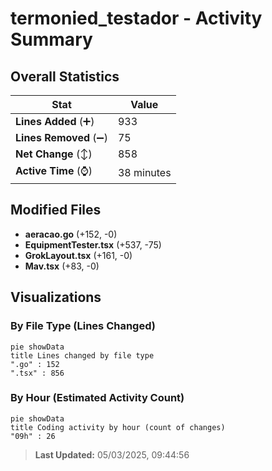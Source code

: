 # termonied_testador - Activity Summary 

## Overall Statistics

| Stat                   | Value                                                             |
| ---------------------- | ----------------------------------------------------------------- |
| **Lines Added** (➕)   | 933                                          |
| **Lines Removed** (➖) | 75                                        |
| **Net Change** (↕)    | 858                |
| **Active Time** (⌚)   | 38 minutes |


## Modified Files
- **aeracao.go** (+152, -0)
- **EquipmentTester.tsx** (+537, -75)
- **GrokLayout.tsx** (+161, -0)
- **Mav.tsx** (+83, -0)

## Visualizations

### By File Type (Lines Changed)

```mermaid
pie showData
title Lines changed by file type
".go" : 152
".tsx" : 856
```

### By Hour (Estimated Activity Count)

```mermaid
pie showData
title Coding activity by hour (count of changes)
"09h" : 26
```


> **Last Updated:** 05/03/2025, 09:44:56